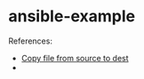 # ansible-example

References:

- [Copy file from source to dest](https://www.middlewareinventory.com/blog/ansible-copy-file-or-directory-local-to-remote)
- 